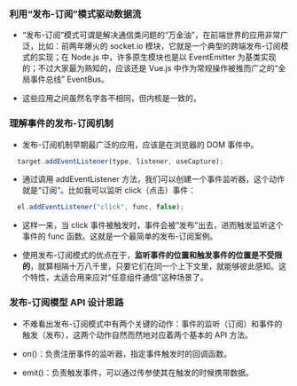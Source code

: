 ### 利用“发布-订阅”模式驱动数据流

- “发布-订阅”模式可谓是解决通信类问题的“万金油”，在前端世界的应用非常广泛，比如：前两年爆火的 socket.io 模块，它就是一个典型的跨端发布-订阅模式的实现；在 Node.js 中，许多原生模块也是以 EventEmitter 为基类实现的；不过大家最为熟知的，应该还是 Vue.js 中作为常规操作被推而广之的“全局事件总线” EventBus。

- 这些应用之间虽然名字各不相同，但内核是一致的，

### 理解事件的发布-订阅机制
- 发布-订阅机制早期最广泛的应用，应该是在浏览器的 DOM 事件中。
```js
  target.addEventListener(type, listener, useCapture);
```
- 通过调用 addEventListener 方法，我们可以创建一个事件监听器，这个动作就是“订阅”。比如我可以监听 click（点击）事件：
```js
  el.addEventListener("click", func, false);
```
- 这样一来，当 click 事件被触发时，事件会被“发布”出去，进而触发监听这个事件的 func 函数。这就是一个最简单的发布-订阅案例。

- 使用发布-订阅模式的优点在于，**监听事件的位置和触发事件的位置是不受限的**，就算相隔十万八千里，只要它们在同一个上下文里，就能够彼此感知。这个特性，太适合用来应对“任意组件通信”这种场景了。

### 发布-订阅模型 API 设计思路
- 不难看出发布-订阅模式中有两个关键的动作：事件的监听（订阅）和事件的触发（发布），这两个动作自然而然地对应着两个基本的 API 方法。

- on()：负责注册事件的监听器，指定事件触发时的回调函数。
- emit()：负责触发事件，可以通过传参使其在触发的时候携带数据。